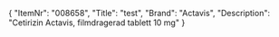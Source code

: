 {
  "ItemNr": "008658",
  "Title": "test",
  "Brand": "Actavis",
  "Description": "Cetirizin Actavis, filmdragerad tablett 10 mg"
}